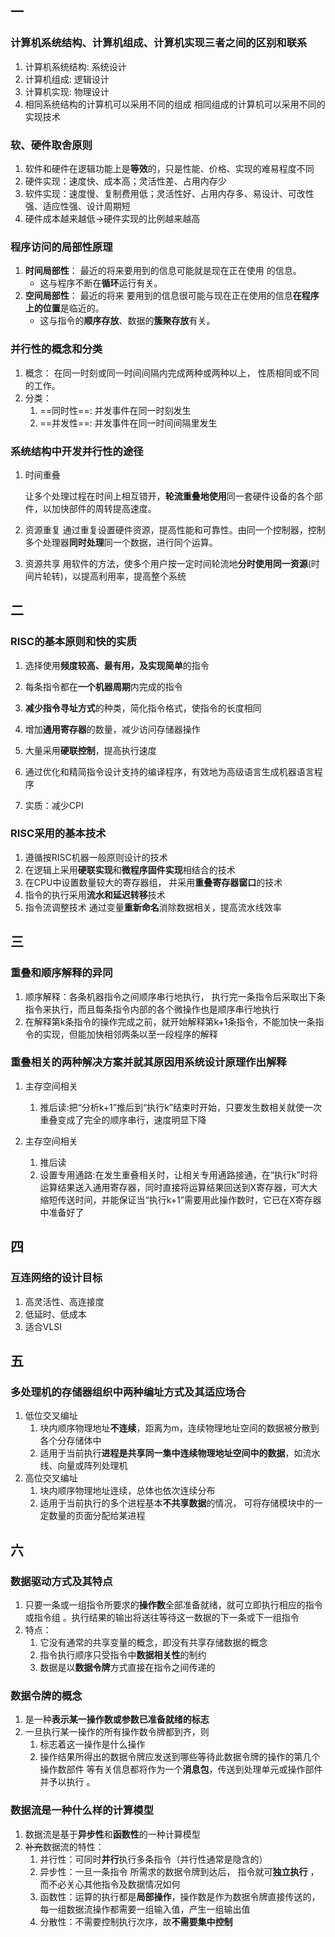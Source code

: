 ## 一

### 计算机系统结构、计算机组成、计算机实现三者之间的区别和联系

1. 计算机系统结构: 系统设计
2. 计算机组成: 逻辑设计
3. 计算机实现: 物理设计
4. 相同系统结构的计算机可以采用不同的组成
   相同组成的计算机可以采用不同的实现技术

### 软、硬件取舍原则

1. 软件和硬件在逻辑功能上是**等效**的，只是性能、价格、实现的难易程度不同
2. 硬件实现：速度快、成本高；灵活性差、占用内存少
3. 软件实现：速度慢、复制费用低；灵活性好、占用内存多、易设计、可改性强、适应性强、设计周期短
4. 硬件成本越来越低→硬件实现的比例越来越高

### 程序访问的局部性原理

1. **时间局部性**： 最近的将来要用到的信息可能就是现在正在使用 的信息。
   - 这与程序不断在**循环**运行有关。
2. **空间局部性**： 最近的将来 要用到的信息很可能与现在正在使用的信息**在程序上的位置**是临近的。
   - 这与指令的**顺序存放**、数据的**簇聚存放**有关。

### 并行性的概念和分类

1. 概念： 在同一时刻或同一时间间隔内完成两种或两种以上， 性质相同或不同的工作。
2. 分类：
   1. ==同时性==:  并发事件在同一时刻发生
   2. ==并发性==:  并发事件在同一时间间隔里发生

### 系统结构中开发并行性的途径

1. 时间重叠

   让多个处理过程在时间上相互错开，**轮流重叠地使用**同一套硬件设备的各个部件，以加快部件的周转提高速度。

2. 资源重复
   通过重复设置硬件资源，提高性能和可靠性。由同一个控制器，控制多个处理器**同时处理**同一个数据，进行同个运算。

3. 资源共享
   用软件的方法，使多个用户按一定时间轮流地**分时使用同一资源**(时间片轮转)，以提高利用率，提高整个系统

## 二

### RISC的基本原则和快的实质

1. 选择使用**频度较高、最有用，及实现简单**的指令
2. 每条指令都在**一个机器周期**内完成的指令
3. **减少指令寻址方式**的种类，简化指令格式，使指令的长度相同
4. 增加**通用寄存器**的数量，减少访问存储器操作
5. 大量采用**硬联控制**，提高执行速度
6. 通过优化和精简指令设计支持的编译程序，有效地为高级语言生成机器语言程序

1. 实质：减少CPI

### RISC采用的基本技术

1. 遵循按RISC机器一般原则设计的技术
2. 在逻辑上采用**硬联实现**和**微程序固件实现**相结合的技术
3. 在CPU中设置数量较大的寄存器组， 并采用**重叠寄存器窗口**的技术
4. 指令的执行采用**流水和延迟转移**技术
5. 指令流调整技术
   通过变量**重新命名**消除数据相关，提高流水线效率

## 三

### 重叠和顺序解释的异同

1. 顺序解释：各条机器指令之间顺序串行地执行， 执行完一条指令后采取出下条指令来执行，而且每条指令内部的各个微操作也是顺序串行地执行
2. 在解释第k条指令的操作完成之前，就开始解释第k+1条指令，不能加快一条指令的实现，但能加快相邻两条以至一段程序的解释

### 重叠相关的两种解决方案并就其原因用系统设计原理作出解释

1. 主存空间相关

   1. 推后读:把“分析k+1”推后到“执行k”结束时开始，只要发生数相关就使一次重叠变成了完全的顺序串行，速度明显下降

2. 主存空间相关

   1. 推后读
   2. 设置专用通路:在发生重叠相关时，让相关专用通路接通，在“执行k”时将运算结果送入通用寄存器，同时直接将运算结果回送到X寄存器，可大大缩短传送时间，并能保证当“执行k+1”需要用此操作数时，它已在X寄存器中准备好了

   

## 四

### 互连网络的设计目标

1. 高灵活性、高连接度
2. 低延时、低成本
3. 适合VLSI

## 五

### 多处理机的存储器组织中两种编址方式及其适应场合

1. 低位交叉编址
   1. 块内顺序物理地址**不连续**，距离为m，连续物理地址空间的数据被分散到各个分存储体中
   2. 适用于当前执行**进程是共享同一集中连续物理地址空间中的数据**，如流水线、向量或阵列处理机
2. 高位交叉编址
   1. 块内顺序物理地址连续，总体也依次连续分布
   2. 适用于当前执行的多个进程基本**不共享数据**的情况， 可将存储模块中的一定数量的页面分配给某进程

## 六

### 数据驱动方式及其特点

1. 只要一条或一组指令所要求的**操作数**全部准备就绪，就可立即执行相应的指令或指令组 。执行结果的输出将送往等待这一数据的下一条或下一组指令 
2. 特点：
   1. 它没有通常的共享变量的概念，即没有共享存储数据的概念
   2. 指令执行顺序只受指令中**数据相关性**的制约
   3. 数据是以**数据令牌**方式直接在指令之间传递的

### 数据令牌的概念

1. 是一种**表示某一操作数或参数已准备就绪的标志** 
2. 一旦执行某一操作的所有操作数令牌都到齐，则
   1. 标志着这一操作是什么操作
   2. 操作结果所得出的数据令牌应发送到哪些等待此数据令牌的操作的第几个操作数部件
      等有关信息都将作为一个**消息包**，传送到处理单元或操作部件并予以执行 。

### 数据流是一种什么样的计算模型

1. 数据流是基于**异步性**和**函数性**的一种计算模型
2. ~~补充~~数据流的特性：
   1. 并行性：可同时**并行**执行多条指令（并行性通常是隐含的）
   2. 异步性：一旦一条指令 所需求的数据令牌到达后， 指令就可**独立执行** ，而不必关心其他指令及数据情况如何
   3. 函数性：运算的执行都是**局部操作**，操作数是作为数据令牌直接传送的， 每一组数据流操作都需要一组输入值，产生一组输出值
   4. 分散性：不需要控制执行次序，故**不需要集中控制**


